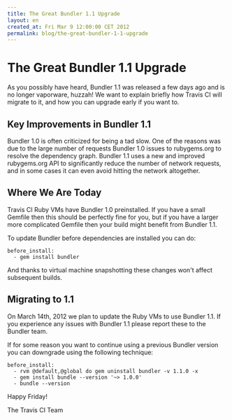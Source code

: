 ```yaml
---
title: The Great Bundler 1.1 Upgrade
layout: en
created_at: Fri Mar 9 12:00:00 CET 2012
permalink: blog/the-great-bundler-1-1-upgrade
---
```



# The Great Bundler 1.1 Upgrade

As you possibly have heard, Bundler 1.1 was released a few days ago and is no longer vaporware, huzzah!  We want to explain briefly how Travis CI will migrate to it, and how you can upgrade early if you want to.


## Key Improvements in Bundler 1.1

Bundler 1.0 is often criticized for being a tad slow. One of the reasons was due to the large number of requests Bundler 1.0 issues to rubygems.org to resolve the dependency graph. Bundler 1.1 uses a new and improved rubygems.org API to significantly reduce the number of network requests, and in some cases it can even avoid hitting the network altogether.


## Where We Are Today

Travis CI Ruby VMs have Bundler 1.0 preinstalled. If you have a small Gemfile then this should be perfectly fine for you, but if you have a larger more complicated Gemfile then your build might benefit from Bundler 1.1.

To update Bundler before dependencies are installed you can do:

    before_install:
      - gem install bundler

And thanks to virtual machine snapshotting these changes won't affect subsequent builds.


## Migrating to 1.1

On March 14th, 2012 we plan to update the Ruby VMs to use Bundler 1.1. If you experience any issues with Bundler 1.1 please report these to the Bundler team. 

If for some reason you want to continue using a previous Bundler version you can downgrade using the following technique: 

    before_install:
      - rvm @default,@global do gem uninstall bundler -v 1.1.0 -x
      - gem install bundle --version '~> 1.0.0'
      - bundle --version

Happy Friday!

The Travis CI Team
